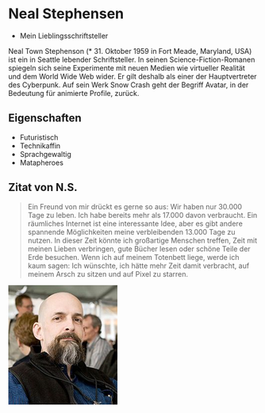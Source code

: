 # Neal Stephensen
* Mein Lieblingsschriftsteller

Neal Town Stephenson (* 31. Oktober 1959 in Fort Meade, Maryland, USA) ist ein in Seattle lebender Schriftsteller. In seinen Science-Fiction-Romanen spiegeln sich seine Experimente mit neuen Medien wie virtueller Realität und dem World Wide Web wider. Er gilt deshalb als einer der Hauptvertreter des Cyberpunk. Auf sein Werk Snow Crash geht der Begriff Avatar, in der Bedeutung für animierte Profile, zurück.

## Eigenschaften
* Futuristisch
* Technikaffin
* Sprachgewaltig
* Matapheroes

## Zitat von N.S.
> Ein Freund von mir drückt es gerne so aus: Wir haben nur 30.000 Tage zu leben. Ich habe bereits mehr als 17.000 davon verbraucht. Ein räumliches Internet ist eine interessante Idee, aber es gibt andere spannende Möglichkeiten meine verbleibenden 13.000 Tage zu nutzen. In dieser Zeit könnte ich großartige Menschen treffen, Zeit mit meinen Lieben verbringen, gute Bücher lesen oder schöne Teile der Erde besuchen. Wenn ich auf meinem Totenbett liege, werde ich kaum sagen: Ich wünschte, ich hätte mehr Zeit damit verbracht, auf meinem Arsch zu sitzen und auf Pixel zu starren.



<img src="/pix/Neal.jpg"/>
